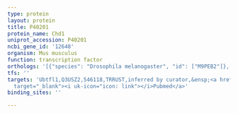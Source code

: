 ```yaml
---
type: protein
layout: protein
title: P40201
protein_name: Chd1
uniprot_accession: P40201
ncbi_gene_id: '12648'
organism: Mus musculus
function: transcription factor
orthologs: '[{"species": "Drosophila melanogaster", "id": ["M9PEB2"]}, {"species": "Homo sapiens", "id": ["O14646"]}, {"species": "Rattus norvegicus", "id": ["D4AAG9"]}, {"species": "Saccharomyces cerevisiae", "id": ["<a href=\"/protein/p32657\">P32657</a>"]}]'
tfs: ''
targets: 'Ubtfl1,Q3USZ2,546118,TRRUST,inferred by curator,&ensp;<a href="https://www.ncbi.nlm.nih.gov/pubmed/?term=26092847%5Buid%5D+OR+29087512%5Buid%5D"
  target="_blank"><i uk-icon="icon: link"></i>Pubmed</a>'
binding_sites: ''

---
```

